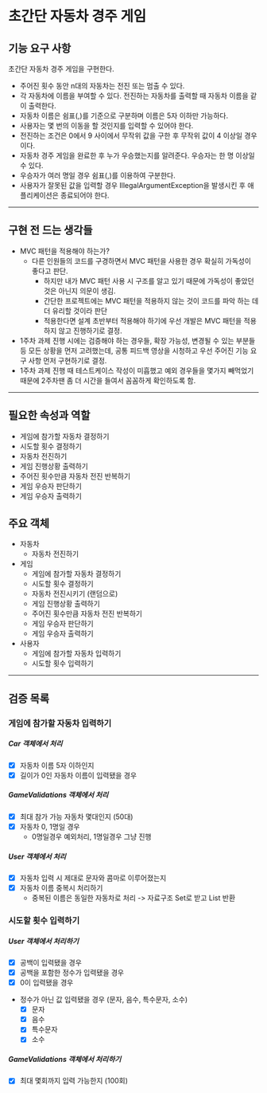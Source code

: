# 초간단 자동차 경주 게임

## 기능 요구 사항
초간단 자동차 경주 게임을 구현한다.

- 주어진 횟수 동안 n대의 자동차는 전진 또는 멈출 수 있다.
- 각 자동차에 이름을 부여할 수 있다. 전진하는 자동차를 출력할 때 자동차 이름을 같이 출력한다.
- 자동차 이름은 쉼표(,)를 기준으로 구분하며 이름은 5자 이하만 가능하다.
- 사용자는 몇 번의 이동을 할 것인지를 입력할 수 있어야 한다.
- 전진하는 조건은 0에서 9 사이에서 무작위 값을 구한 후 무작위 값이 4 이상일 경우이다.
- 자동차 경주 게임을 완료한 후 누가 우승했는지를 알려준다. 우승자는 한 명 이상일 수 있다.
- 우승자가 여러 명일 경우 쉼표(,)를 이용하여 구분한다.
- 사용자가 잘못된 값을 입력할 경우 IllegalArgumentException을 발생시킨 후 애플리케이션은 종료되어야 한다.
---

## 구현 전 드는 생각들
- MVC 패턴을 적용해야 하는가?
    - 다른 인원들의 코드를 구경하면서 MVC 패턴을 사용한 경우 확실히 가독성이 좋다고 판단.
        - 하지만 내가 MVC 패턴 사용 시 구조를 알고 있기 때문에 가독성이 좋았던 것은 아닌지 의문이 생김.
        - 간단한 프로젝트에는 MVC 패턴을 적용하지 않는 것이 코드를 파악 하는 데 더 유리할 것이라 판단
        - 적용한다면 설계 초반부터 적용해야 하기에 우선 개발은 MVC 패턴을 적용하지 않고 진행하기로 결정.
- 1주차 과제 진행 시에는 검증해야 하는 경우들, 확장 가능성, 변경될 수 있는 부분들 등 모든 상황을 먼저 고려했는데, 공통 피드백 영상을 시청하고 우선 주어진 기능 요구 사항 먼저 구현하기로 결정.
- 1주차 과제 진행 때 테스트케이스 작성이 미흡했고 예외 경우들을 몇가지 빼먹었기 때문에 2주차땐 좀 더 시간을 들여서 꼼꼼하게 확인하도록 함.
---

## 필요한 속성과 역할
- 게임에 참가할 자동차 결정하기
- 시도할 횟수 결정하기
- 자동차 전진하기
- 게임 진행상황 출력하기
- 주어진 횟수만큼 자동차 전진 반복하기
- 게임 우승자 판단하기
- 게임 우승자 출력하기

## 주요 객체
- 자동차
    - 자동차 전진하기
- 게임
    - 게임에 참가할 자동차 결정하기
    - 시도할 횟수 결정하기
    - 자동차 전진시키기 (랜덤으로)
    - 게임 진행상황 출력하기
    - 주어진 횟수만큼 자동차 전진 반복하기
    - 게임 우승자 판단하기
    - 게임 우승자 출력하기
- 사용자
    - 게임에 참가할 자동차 입력하기
    - 시도할 횟수 입력하기
---

## 검증 목록

### 게임에 참가할 자동차 입력하기

##### Car 객체에서 처리
- [X] 자동차 이름 5자 이하인지
- [x] 길이가 0인 자동차 이름이 입력됐을 경우

##### GameValidations 객체에서 처리
- [x] 최대 참가 가능 자동차 몇대인지 (50대)
- [x] 자동차 0, 1명일 경우
  - 0명일경우 예외처리, 1명일경우 그냥 진행

##### User 객체에서 처리
- [x] 자동차 입력 시 제대로 문자와 콤마로 이루어졌는지
- [x] 자동차 이름 중복시 처리하기
  - 중복된 이름은 동일한 자동차로 처리 -> 자료구조 Set로 받고 List 반환

### 시도할 횟수 입력하기

##### User 객체에서 처리하기
- [x] 공백이 입력됐을 경우
- [x] 공백을 포함한 정수가 입력됐을 경우
- [x] 0이 입력됐을 경우
- 정수가 아닌 값 입력됐을 경우 (문자, 음수, 특수문자, 소수)
  - [x] 문자
  - [x] 음수
  - [x] 특수문자
  - [x] 소수

##### GameValidations 객체에서 처리하기
- [x] 최대 몇회까지 입력 가능한지 (100회)
